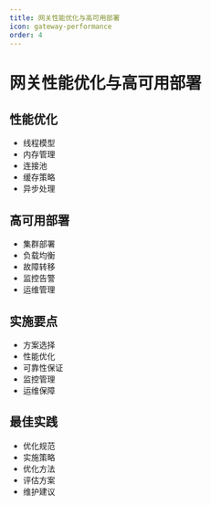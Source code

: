 ```yaml
---
title: 网关性能优化与高可用部署
icon: gateway-performance
order: 4
---
```


# 网关性能优化与高可用部署

## 性能优化
- 线程模型
- 内存管理
- 连接池
- 缓存策略
- 异步处理

## 高可用部署
- 集群部署
- 负载均衡
- 故障转移
- 监控告警
- 运维管理

## 实施要点
- 方案选择
- 性能优化
- 可靠性保证
- 监控管理
- 运维保障

## 最佳实践
- 优化规范
- 实施策略
- 优化方法
- 评估方案
- 维护建议
